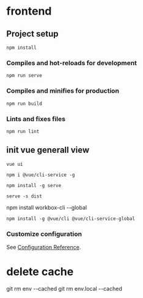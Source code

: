 # frontend

## Project setup

```
npm install
```

### Compiles and hot-reloads for development

```
npm run serve
```

### Compiles and minifies for production

```
npm run build
```

### Lints and fixes files

```
npm run lint
```

## init vue generall view

```
vue ui
```

```
npm i @vue/cli-service -g
```

```
npm install -g serve
```

```
serve -s dist
```

npm install workbox-cli --global

```
npm install -g @vue/cli @vue/cli-service-global
```

### Customize configuration

See [Configuration Reference](https://cli.vuejs.org/config/).

# delete cache

git rm env --cached
git rm env.local --cached
